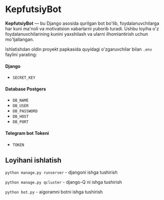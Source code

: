# KepfutsiyBot

**KepfutsiyBot** — bu Django asosida qurilgan bot bo'lib, foydalanuvchilarga har kuni ma'noli va motivatsion xabarlarni yuborib turadi. Ushbu loyiha o'z foydalanuvchilarining kunini yaxshilash va ularni ilhomlantirish uchun mo'ljallangan.

Ishlatishdan oldin proyekt papkasida quyidagi o'zgaruvchilar bilan `.env` faylini yarating:

#### Django
- `SECRET_KEY`

#### Database Postgers
- `DB_NAME`
- `DB_USER`
- `DB_PASSWORD`
- `DB_HOST`
- `DB_PORT`

#### Telegram bot Tokeni
- `TOKEN`

## Loyihani ishlatish

`python manage.py runserver` - djangoni ishga tushirish 

`python manage.py qcluster` - django-Q ni ishga tushirish

`python bot.py` - aigoramni botni ishga tushirish